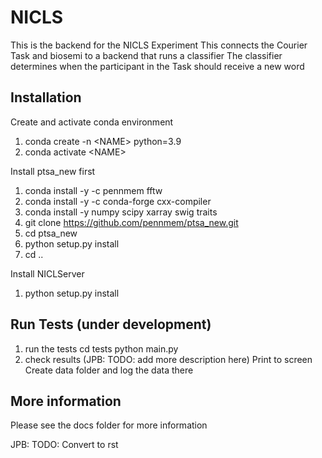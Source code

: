 # NICLS
This is the backend for the NICLS Experiment
This connects the Courier Task and biosemi to a backend that runs a classifier
The classifier determines when the participant in the Task should receive a new word

## Installation
Create and activate conda environment
1. conda create -n \<NAME\> python=3.9
1. conda activate \<NAME\>

Install ptsa_new first
1. conda install -y -c pennmem fftw
1. conda install -y -c conda-forge cxx-compiler
1. conda install -y numpy scipy xarray swig traits
1. git clone https://github.com/pennmem/ptsa_new.git
1. cd ptsa_new
1. python setup.py install
1. cd ..

Install NICLServer
1. python setup.py install

## Run Tests (under development)
1. run the tests
	cd tests
	python main.py
1. check results (JPB: TODO: add more description here)
	Print to screen
	Create data folder and log the data there

## More information
Please see the docs folder for more information

JPB: TODO: Convert to rst
